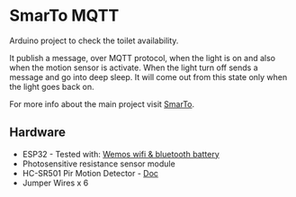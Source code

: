 # SmarTo MQTT
Arduino project to check the toilet availability.

It publish a message, over MQTT protocol, when the light is on and also when the motion sensor is activate.
When the light turn off sends a message and go into deep sleep.
It will come out from this state only when the light goes back on.

For more info about the main project visit [SmarTo](https://github.com/MFava91/SmarTo).

## Hardware
- ESP32 - Tested with: [Wemos wifi & bluetooth battery](https://www.banggood.com/it/WeMos-WiFi-Bluetooth-Battery-ESP32-Development-Tool-p-1164436.html)
- Photosensitive resistance sensor module
- HC-SR501 Pir Motion Detector - [Doc](https://www.mpja.com/download/31227sc.pdf)
- Jumper Wires x 6